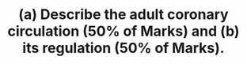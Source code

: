---
title: "(a) Describe the adult coronary circulation (50% of Marks) and (b) its regulation (50% of Marks)."
entityType: SAQ
exam: PEX
college: CICM
year: 2023
sitting: A
question: 15
passRate: 66
EC_expectedDomains:
- "Arterial supply (epicardial, endocardial supplies)"
- "Venous supply (major and minor venous drainage)"
- "Phasic ventricular blood supply"
- "Relevance of the high oxygen extraction ratio"
- "Emphasis on metabolic autoregulation whilst including any other mechanisms of physiological regulation."
EC_errorsCommon:
- "Less well described were the perforating branches, the capillary network and the venous drainage, these components were often incorrectly described or left out of the candidate answers."
- "The control of regulation was less well answered with generic statements not specifically identifying the local metabolic controls importance over any other mechanism."
EC_extraCredit:
- "Those candidates that used diagrams to explain this were rewarded when these diagrams were labelled and accurate with respect to their systolic and diastolic distinction."
- "Those answers that scored well coupled the metabolic control to the flow dependence highlighting the high oxygen extraction within the coronary circulation."
---